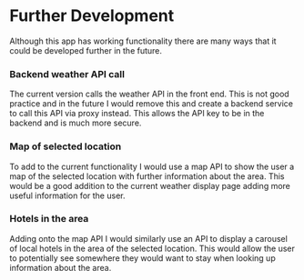 # Further Development

Although this app has working functionality there are many ways that it could be developed further in the future.


### Backend weather API call

The current version calls the weather API in the front end. This is not good practice and in the future I would remove this and create a backend service to call this API via proxy instead. This allows the API key to be in the backend and is much more secure.

### Map of selected location

To add to the current functionality I would use a map API to show the user a map of the selected location with further information about the area. This would be a good addition to the current weather display page adding more useful information for the user.

### Hotels in the area

Adding onto the map API I would similarly use an API to display a carousel of local hotels in the area of the selected location. This would allow the user to potentially see somewhere they would want to stay when looking up information about the area.